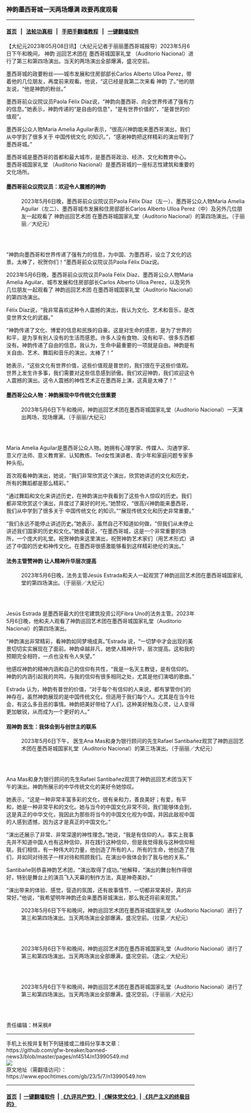 ### 神韵墨西哥城一天两场爆满 政要再度观看
------------------------

#### [首页](https://github.com/gfw-breaker/banned-news3/blob/master/README.md) &nbsp;&nbsp;|&nbsp;&nbsp; [法轮功真相](https://github.com/begood0513/basic/blob/master/README.md)  &nbsp;&nbsp;|&nbsp;&nbsp; [手把手翻墙教程](https://github.com/gfw-breaker/guides/wiki)  &nbsp;&nbsp;|&nbsp;&nbsp; [一键翻墙软件](https://github.com/gfw-breaker/nogfw/blob/master/README.md)  



<div><p>
 【大纪元2023年05月08日讯】（大纪元记者于丽丽墨西哥城报导）2023年5月6日下午和晚间，
 <ok href="https://www.epochtimes.com/gb/tag/%E7%A5%9E%E9%9F%B5.html">
  神韵
 </ok>
 巡回艺术团在
 <ok href="https://www.epochtimes.com/gb/tag/%E5%A2%A8%E8%A5%BF%E5%93%A5%E5%9F%8E%E5%9B%BD%E5%AE%B6%E7%A4%BC%E5%A0%82.html">
  墨西哥城国家礼堂
 </ok>
 （Auditorio Nacional）进行了第三和第四场演出。当天的两场演出全部爆满，盛况空前。
</p>
<p>
 墨西哥城的政要粉丝——城市发展和住房部部长Carlos Alberto Ulloa Perez，带着他的几位朋友，再度前来观看。他说，“这已经是我第二次来看
 <ok href="https://www.epochtimes.com/gb/tag/%E7%A5%9E%E9%9F%B5.html">
  神韵
 </ok>
 了。”他的朋友说，“他是神韵的粉丝。”
</p>
<p>
 墨西哥前众议院议员Paola Félix Díaz说，“神韵向墨西哥、向全世界传递了强有力的信息。”她表示，神韵传递的“是自由的信息”，“是有世界价值的”，“是普世的价值观”。
</p>
<p>
 墨西哥公众人物Maria Amelia Aguilar表示，“很高兴神韵能来墨西哥演出，我们从中学到了很多关于
 <ok href="https://www.epochtimes.com/gb/tag/%E4%B8%AD%E5%9B%BD%E4%BC%A0%E7%BB%9F%E6%96%87%E5%8C%96.html">
  中国传统文化
 </ok>
 的知识。”，“感谢神韵把这样精彩的演出带到了墨西哥城。”
</p>
<p>
 墨西哥城是墨西哥的首都和最大城市，是墨西哥政治、经济、文化和教育中心。
 <ok href="https://www.epochtimes.com/gb/tag/%E5%A2%A8%E8%A5%BF%E5%93%A5%E5%9F%8E%E5%9B%BD%E5%AE%B6%E7%A4%BC%E5%A0%82.html">
  墨西哥城国家礼堂
 </ok>
 （Auditorio Nacional）是墨西哥城的一座标志性建筑和重要的文化场所。
</p>
<h4>
 墨西哥前众议院议员：欢迎令人震撼的神韵
</h4>
<figure aria-describedby="caption-attachment-13990554" class="wp-caption aligncenter" id="attachment_13990554" style="width: 600px">
 <ok href="https://i.epochtimes.com/assets/uploads/2023/05/id13990554-2305070048391886.jpg" target="_blank">
  <img alt="" class="size-large wp-image-13990554" src="https://i.epochtimes.com/assets/uploads/2023/05/id13990554-2305070048391886-600x400.jpg" title=""/>
 </ok>
 <br/><figcaption class="wp-caption-text" id="caption-attachment-13990554">
  2023年5月6日晚，墨西哥前众议院议员Paola Félix Díaz（左一）、墨西哥公众人物Maria Amelia Aguilar（左二）、墨西哥城市发展和住房部部长Carlos Alberto Ulloa Perez（中）及另外几位朋友一起观看了
  <ok href="https://www.epochtimes.com/gb/tag/%E7%A5%9E%E9%9F%B5%E5%B7%A1%E5%9B%9E%E8%89%BA%E6%9C%AF%E5%9B%A2.html">
   神韵巡回艺术团
  </ok>
  在墨西哥城国家礼堂（Auditorio Nacional）的第四场演出。（于丽丽／大纪元）
 </figcaption><br/>
</figure><br/>
<p>
 “神韵向墨西哥和世界传递了强有力的信息，为中国、为墨西哥，设立了文化的远景。太棒了，祝贺你们！”墨西哥前众议院议员Paola Félix Díaz说。
</p>
<p>
 2023年5月6日晚，墨西哥前众议院议员Paola Félix Díaz、墨西哥公众人物Maria Amelia Aguilar、城市发展和住房部部长Carlos Alberto Ulloa Perez，以及另外几位朋友一起观看了
 <ok href="https://www.epochtimes.com/gb/tag/%E7%A5%9E%E9%9F%B5%E5%B7%A1%E5%9B%9E%E8%89%BA%E6%9C%AF%E5%9B%A2.html">
  神韵巡回艺术团
 </ok>
 在墨西哥城国家礼堂（Auditorio Nacional）的第四场演出。
</p>
<p>
 Félix Díaz说，“我非常喜欢这种令人震撼的演出，我认为文化、艺术和音乐，是改变世界文化的武器。”
</p>
<p>
 “神韵传递了文化、博爱的信息和民族的自豪。这是对生命的感恩，是为了世界的和平，是为享有别人没有的生活而感恩。许多人没有食物、没有和平、很多东西都没有。神韵传递了自由的信息。我认为，生命中最重要的一项就是自由。神韵是有关自由、艺术、舞蹈和音乐的演出，太棒了！”
</p>
<p>
 她表示，“这些文化有世界价值，这些价值观是普世的，我们很在乎这些价值观。世界上发生许多事，我们需要对这些信息感到骄傲。我们欢迎神韵，我们欢迎这令人震撼的演出。这令人震撼的神性艺术正在墨西哥上演，这真是太棒了！”
</p>
<h4>
 墨西哥公众人物：神韵展现中华传统文化很重要
</h4>
<figure aria-describedby="caption-attachment-13990555" class="wp-caption aligncenter" id="attachment_13990555" style="width: 600px">
 <ok href="https://i.epochtimes.com/assets/uploads/2023/05/id13990555-2305070547051886.jpg" target="_blank">
  <img alt="" class="size-large wp-image-13990555" src="https://i.epochtimes.com/assets/uploads/2023/05/id13990555-2305070547051886-600x400.jpg" title=""/>
 </ok>
 <br/><figcaption class="wp-caption-text" id="caption-attachment-13990555">
  2023年5月6日下午和晚间，神韵巡回艺术团在墨西哥城国家礼堂（Auditorio Nacional）一天演出两场，现场爆满。（于丽丽/大纪元）
 </figcaption><br/>
</figure><br/>
<p>
 Maria Amelia Aguilar是墨西哥公众人物。她拥有心理学家、传媒人、沟通学家、意义疗法师、意义教育家、认知教练、Ted女性演讲者、青少年和家庭问题专家多种头衔。
</p>
<p>
 首次观看神韵演出，她说，“我们非常欣赏这个演出，欣赏她讲述的文化和历史，所有的舞蹈都是那么精彩。”
</p>
<p>
 “通过舞蹈和文化来讲述历史，在神韵演出中我看到了这些令人惊叹的历史。我们都非常欣赏这个演出，并度过了美好的时光。”她赞叹，“很高兴神韵能来墨西哥，我们从中学到了很多关于
 <ok href="https://www.epochtimes.com/gb/tag/%E4%B8%AD%E5%9B%BD%E4%BC%A0%E7%BB%9F%E6%96%87%E5%8C%96.html">
  中国传统文化
 </ok>
 的知识。”“展现传统文化和历史非常重要。”
</p>
<p>
 “我们永远不能停止讲述历史。”她表示，虽然自己不知道如何做，“但我们从未停止讲述我们国家的历史和文化。”她接着说，“在墨西哥城，这是一个非常重要的场所，一个庞大的礼堂。祝贺神韵来这里演出，祝贺神韵艺术家们（用艺术形式）讲述了中国的历史和神传文化。在墨西哥很感激能够看到这样精彩绝伦的演出。”
</p>
<h4>
 法务主管赞神韵 让人精神升华层次提高
</h4>
<figure aria-describedby="caption-attachment-13990556" class="wp-caption aligncenter" id="attachment_13990556" style="width: 600px">
 <ok href="https://i.epochtimes.com/assets/uploads/2023/05/id13990556-2305070021241886.jpg" target="_blank">
  <img alt="" class="size-large wp-image-13990556" src="https://i.epochtimes.com/assets/uploads/2023/05/id13990556-2305070021241886-600x400.jpg" title=""/>
 </ok>
 <br/><figcaption class="wp-caption-text" id="caption-attachment-13990556">
  2023年5月6日晚，法务主管Jesús Estrada和夫人一起观赏了神韵巡回艺术团在墨西哥城国家礼堂的第四场演出。（于丽丽／大纪元）
 </figcaption><br/>
</figure><br/>
<p>
 Jesús Estrada 是墨西哥最大的住宅建筑投资公司Fibra Uno的法务主管。2023年5月6日晚，他和夫人观看了神韵巡回艺术团在墨西哥城国家礼堂（Auditorio Nacional）的第四场演出。
</p>
<p>
 “神韵演出非常精彩，看神韵如同梦境成真。”Estrada 说，“一切梦中才会出现的美景切切实实展现在了面前。神韵卓越非凡，她使人精神升华，层次提高。这和我的预期完全相符，一点也没有令人失望。”
</p>
<p>
 他感叹神韵的精神内涵和自己的信仰有共性，“我是一名天主教徒，是有信仰的。神韵的内涵引起我的共鸣，与我的信仰有很多相同之处，尤其是他们演唱的歌曲。”
</p>
<p>
 Estrada 认为，神韵有普世的价值，“对于每个有信仰的人来说，都有掌管你们的神存在。虽然神韵展现的是中国传统文化，但适用于我们每个人。尤其是在当今社会，有这么多丑恶的事情。神韵把美好带给了人们，这种美好触及心灵，让人变得更加敏锐，从而成为一个更好的人。”
</p>
<h4>
 观神韵 医生：我体会到与创世主的联系
</h4>
<figure aria-describedby="caption-attachment-13990557" class="wp-caption aligncenter" id="attachment_13990557" style="width: 600px">
 <ok href="https://i.epochtimes.com/assets/uploads/2023/05/id13990557-230506185419100649.jpg" target="_blank">
  <img alt="" class="size-large wp-image-13990557" src="https://i.epochtimes.com/assets/uploads/2023/05/id13990557-230506185419100649-600x400.jpg" title=""/>
 </ok>
 <br/><figcaption class="wp-caption-text" id="caption-attachment-13990557">
  2023年5月6日下午， 医生Ana Mas和身为银行顾问的先生Rafael Santibañez观赏了神韵巡回艺术团在墨西哥城国家礼堂（Auditorio Nacional）的第三场演出。（于丽丽／大纪元）
 </figcaption><br/>
</figure><br/>
<p>
 Ana Mas和身为银行顾问的先生Rafael Santibañez观赏了神韵巡回艺术团当天下午的演出。神韵所展示的中华传统文化的美好令她惊叹。
</p>
<p>
 她表示，“这是一种非常丰富多彩的文化，很有亲和力，善良美好；有爱，有平和，她是一种非常平和的文化。她与当今的中国文化非常不同，我们能够体会到，这是真正的中华文化，我因此为那些将当今的中国文化视为中国，并因此敌视中国的人感到遗憾，因为这才是真正的中国文化。”
</p>
<p>
 “演出还展示了非常、非常深邃的神性理念。”她说，“我是有信仰的人。事实上我事先并不知道中国人也有这种信仰，并在践行这种信仰，但是我觉得我与这种信仰相联。我们相信，有一种伟大的力量，他创造了所有的人，所有的生命，他创造了我们，并如同对待孩子一样对待和照顾我们。在演出中我体会到了我与他的关系。”
</p>
<p>
 Santibañe则恭喜神韵艺术团，“演出取得了成功。”他解释，“演出的舞台制作得很好，特别是舞台上的演员飞入天幕的制作方法，真是神奇美妙。”
</p>
<p>
 “演出带来的体验、感觉，营造的氛围，还有故事情节，一切都非常美好，真的非常好。”他说，“我希望明年神韵还会来墨西哥城演出，那么我还将前来观赏。”
</p>
<figure aria-describedby="caption-attachment-13990559" class="wp-caption aligncenter" id="attachment_13990559" style="width: 600px">
 <ok href="https://i.epochtimes.com/assets/uploads/2023/05/id13990559-230506200339100649.jpg" target="_blank">
  <img alt="" class="size-large wp-image-13990559" src="https://i.epochtimes.com/assets/uploads/2023/05/id13990559-230506200339100649-600x400.jpg" title=""/>
 </ok>
 <br/><figcaption class="wp-caption-text" id="caption-attachment-13990559">
  2023年5月6日下午和晚间，神韵巡回艺术团在墨西哥城国家礼堂（Auditorio Nacional）进行了第三和第四场演出。当天两场演出全部爆满，盛况空前。（拉蒙／大纪元）
 </figcaption><br/>
</figure><br/>
<figure aria-describedby="caption-attachment-13990561" class="wp-caption aligncenter" id="attachment_13990561" style="width: 600px">
 <ok href="https://i.epochtimes.com/assets/uploads/2023/05/id13990561-2305070547101886.jpg" target="_blank">
  <img alt="" class="size-large wp-image-13990561" src="https://i.epochtimes.com/assets/uploads/2023/05/id13990561-2305070547101886-600x400.jpg" title=""/>
 </ok>
 <br/><figcaption class="wp-caption-text" id="caption-attachment-13990561">
  2023年5月6日下午和晚间，神韵巡回艺术团在墨西哥城国家礼堂（Auditorio Nacional）进行了第三和第四场演出。当天两场演出全部爆满，盛况空前。（逸尘／大纪元）
 </figcaption><br/>
</figure><br/>
<figure aria-describedby="caption-attachment-13990562" class="wp-caption aligncenter" id="attachment_13990562" style="width: 600px">
 <ok href="https://i.epochtimes.com/assets/uploads/2023/05/id13990562-2305070555391886.jpg" target="_blank">
  <img alt="" class="size-large wp-image-13990562" src="https://i.epochtimes.com/assets/uploads/2023/05/id13990562-2305070555391886-600x400.jpg" title=""/>
 </ok>
 <br/><figcaption class="wp-caption-text" id="caption-attachment-13990562">
  2023年5月6日下午和晚间，神韵巡回艺术团在墨西哥城国家礼堂（Auditorio Nacional）进行了第三和第四场演出。当天两场演出全部爆满，盛况空前。（于丽丽／大纪元）
 </figcaption><br/>
</figure><br/>
<p>
 责任编辑：林采枫#
</p>
</div>
<hr/>
手机上长按并复制下列链接或二维码分享本文章：<br/>
https://github.com/gfw-breaker/banned-news3/blob/master/pages/nf4514/n13990549.md <br/>
<a href='https://github.com/gfw-breaker/banned-news3/blob/master/pages/nf4514/n13990549.md'><img src='https://github.com/gfw-breaker/banned-news3/blob/master/pages/nf4514/n13990549.md.png'/></a> <br/>
原文地址（需翻墙访问）：https://www.epochtimes.com/gb/23/5/7/n13990549.htm


------------------------
#### [首页](https://github.com/gfw-breaker/banned-news3/blob/master/README.md) &nbsp;|&nbsp; [一键翻墙软件](https://github.com/gfw-breaker/nogfw/blob/master/README.md) &nbsp;| [《九评共产党》](https://github.com/gfw-breaker/9ping.md/blob/master/README.md#九评之一评共产党是什么) | [《解体党文化》](https://github.com/gfw-breaker/jtdwh.md/blob/master/README.md) | [《共产主义的终极目的》](https://github.com/gfw-breaker/gczydzjmd.md/blob/master/README.md)


<img src='http://gfw-breaker.win/banned-news3/pages/nf4514/n13990549.md' width='0px' height='0px'/>